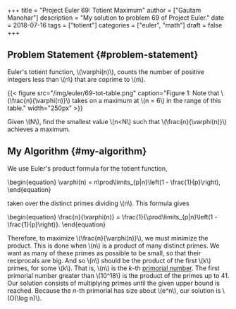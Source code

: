 +++
title = "Project Euler 69: Totient Maximum"
author = ["Gautam Manohar"]
description = "My solution to problem 69 of Project Euler."
date = 2018-07-16
tags = ["totient"]
categories = ["euler", "math"]
draft = false
+++

## Problem Statement {#problem-statement}

Euler's totient function, \\(\varphi(n)\\), counts the number of positive integers
less than \\(n\\) that are coprime to \\(n\\).

{{< figure src="/img/euler/69-tot-table.png" caption="Figure 1: Note that \\(\frac{n}{\varphi(n)}\\) takes on a maximum at \\(n = 6\\) in the range of this table." width="250px" >}}

Given \\(N\\), find the smallest value \\(n<N\\) such that \\(\frac{n}{\varphi(n)}\\) achieves
a maximum.


## My Algorithm {#my-algorithm}

We use Euler's product formula for the totient function,

\begin{equation}
\varphi(n) = n\prod\limits\_{p|n}\left(1 - \frac{1}{p}\right),
\end{equation}

taken over the distinct primes dividing \\(n\\). This formula gives

\begin{equation}
\frac{n}{\varphi(n)} = \frac{1}{\prod\limits\_{p|n}\left(1 - \frac{1}{p}\right)}.
\end{equation}

Therefore, to maximize \\(\frac{n}{\varphi(n)}\\), we must minimize the product.
This is done when \\(n\\) is a product of many distinct primes. We want as many of
these primes as possible to be small, so that their reciprocals are big. And so
\\(n\\) should be the product of the first \\(k\\) primes, for some \\(k\\). That is, \\(n\\) is
the $k$-th [primorial number](https://en.wikipedia.org/wiki/Primorial). The first primorial number greater than \\(10^18\\) is
the product of the primes up to 41. Our solution consists of multiplying primes
until the given upper bound is reached. Because the $n$-th primorial has size
about \\(e^n\\), our solution is \\(O(\log n)\\).